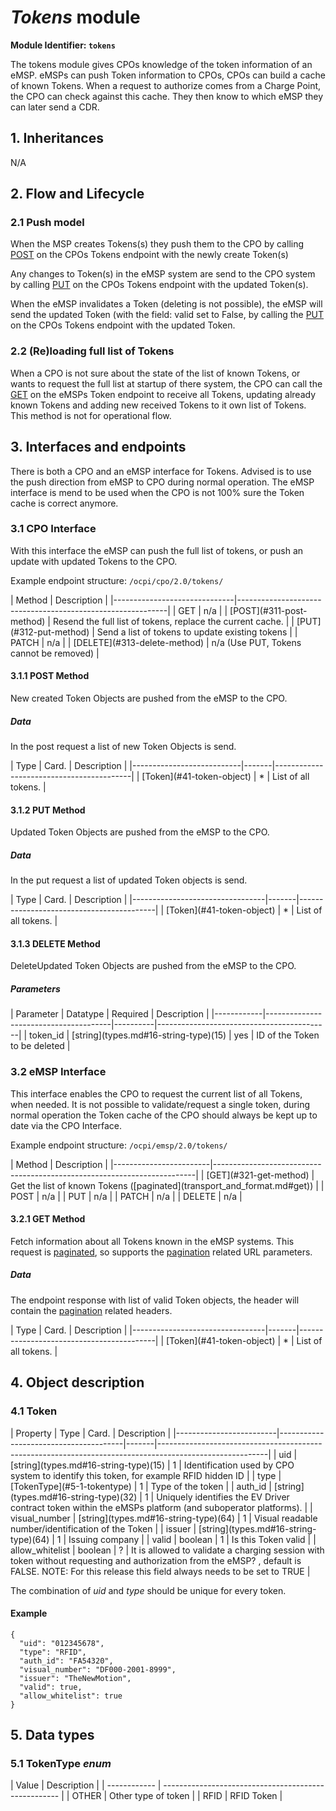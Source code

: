 # _Tokens_ module

**Module Identifier: `tokens`**

The tokens module gives CPOs knowledge of the token information of an eMSP.
eMSPs can push Token information to CPOs, CPOs can build a cache of known Tokens.
When a request to authorize comes from a Charge Point, the CPO can check against this cache. 
They then know to which eMSP they can later send a CDR. 


## 1. Inheritances

N/A


## 2. Flow and Lifecycle

### 2.1 Push model

When the MSP creates Tokens(s) they push them to the CPO by calling [POST](#311-post-method) on the CPOs
Tokens endpoint with the newly create Token(s)

Any changes to Token(s) in the eMSP system are send to the CPO system by calling [PUT](#312-put-method)
on the CPOs Tokens endpoint with the updated Token(s).

When the eMSP invalidates a Token (deleting is not possible), 
the eMSP will send the updated Token (with the field: valid set to False, by calling the [PUT](#312-put-method)
on the CPOs Tokens endpoint with the updated Token. 


### 2.2 (Re)loading full list of Tokens

When a CPO is not sure about the state of the list of known Tokens, or wants to request the full 
list at startup of there system, the CPO can call the [GET](#321-get-method) on the eMSPs Token endpoint to receive
all Tokens, updating already known Tokens and adding new received Tokens to it own list of Tokens.
This method is not for operational flow.


## 3. Interfaces and endpoints

There is both a CPO and an eMSP interface for Tokens. Advised is to use the push direction from eMSP to CPO during normal operation.
The eMSP interface is mend to be used when the CPO is not 100% sure the Token cache is correct anymore.


### 3.1 CPO Interface

With this interface the eMSP can push the full list of tokens, or push an update with updated Tokens to the CPO.

Example endpoint structure: `/ocpi/cpo/2.0/tokens/`

<div><!-- ---------------------------------------------------------------------------- --></div>
| Method                       | Description                                                |
|------------------------------|------------------------------------------------------------|
| GET                          | n/a                                                        |
| [POST](#311-post-method)     | Resend the full list of tokens, replace the current cache. |
| [PUT](#312-put-method)       | Send a list of tokens to update existing tokens            |
| PATCH                        | n/a                                                        |
| [DELETE](#313-delete-method) | n/a (Use PUT, Tokens cannot be removed)                    |
<div><!-- ---------------------------------------------------------------------------- --></div>

#### 3.1.1 __POST__ Method

New created Token Objects are pushed from the eMSP to the CPO. 

##### Data

In the post request a list of new Token Objects is send.

<div><!-- ---------------------------------------------------------------------------- --></div>
| Type                      | Card. | Description                              |
|---------------------------|-------|------------------------------------------|
| [Token](#41-token-object) | *     | List of all tokens.                      |
<div><!-- ---------------------------------------------------------------------------- --></div>


#### 3.1.2 __PUT__ Method

Updated Token Objects are pushed from the eMSP to the CPO. 

##### Data

In the put request a list of updated Token objects is send.

<div><!-- ---------------------------------------------------------------------------- --></div>
| Type                            | Card. | Description                              |
|---------------------------------|-------|------------------------------------------|
| [Token](#41-token-object)       | *     | List of all tokens.                      |
<div><!-- ---------------------------------------------------------------------------- --></div>


#### 3.1.3 __DELETE__ Method

DeleteUpdated Token Objects are pushed from the eMSP to the CPO. 

##### Parameters

<div><!-- ---------------------------------------------------------------------------- --></div>
| Parameter  | Datatype                              | Required | Description                               |
|------------|---------------------------------------|----------|-------------------------------------------|
| token_id   | [string](types.md#16-string-type)(15) | yes      | ID of the Token to be deleted             |
<div><!-- ---------------------------------------------------------------------------- --></div>


### 3.2 eMSP Interface

This interface enables the CPO to request the current list of all Tokens, when needed.
It is not possible to validate/request a single token, during normal operation the Token cache of the CPO should always
be kept up to date via the CPO Interface.

Example endpoint structure: `/ocpi/emsp/2.0/tokens/`


<div><!-- ---------------------------------------------------------------------------- --></div>
| Method                 | Description                                                             |
|------------------------|-------------------------------------------------------------------------|
| [GET](#321-get-method) | Get the list of known Tokens ([paginated](transport_and_format.md#get)) |
| POST                   | n/a                                                                     |
| PUT                    | n/a                                                                     |
| PATCH                  | n/a                                                                     |
| DELETE                 | n/a                                                                     |
<div><!-- ---------------------------------------------------------------------------- --></div>



#### 3.2.1 __GET__ Method

Fetch information about all Tokens known in the eMSP systems.
This request is [paginated](transport_and_format.md#get), so supports the [pagination](transport_and_format.md#paginated-request) related URL parameters.


##### Data

The endpoint response with list of valid Token objects, the header will contain the [pagination](transport_and_format.md#paginated-response) related headers. 

<div><!-- ---------------------------------------------------------------------------- --></div>
| Type                            | Card. | Description                              |
|---------------------------------|-------|------------------------------------------|
| [Token](#41-token-object)       | *     | List of all tokens.                      |
<div><!-- ---------------------------------------------------------------------------- --></div>



## 4. Object description

### 4.1 Token

<div><!-- ---------------------------------------------------------------------------- --></div>
| Property                | Type                                  | Card. | Description                                                                                             |
|-------------------------|---------------------------------------|-------|---------------------------------------------------------------------------------------------------------|
| uid                     | [string](types.md#16-string-type)(15) | 1     | Identification used by CPO system to identify this token, for example RFID hidden ID                    |
| type                    | [TokenType](#5-1-tokentype)           | 1     | Type of the token                                                                                       |
| auth_id                 | [string](types.md#16-string-type)(32) | 1     | Uniquely identifies the EV Driver contract token within the eMSPs platform (and suboperator platforms). |
| visual_number           | [string](types.md#16-string-type)(64) | 1     | Visual readable number/identification of the Token                                                      |
| issuer                  | [string](types.md#16-string-type)(64) | 1     | Issuing company                                                                                         |
| valid                   | boolean                               | 1     | Is this Token valid                                                                                     |
| allow_whitelist         | boolean                               | ?     | It is allowed to validate a charging session with token without requesting and authorization from the eMSP? , default is FALSE. NOTE: For this release this field always needs to be set to TRUE |
<div><!-- ---------------------------------------------------------------------------- --></div>

The combination of _uid_ and _type_ should be unique for every token.


#### Example

```
{
  "uid": "012345678",
  "type": "RFID",
  "auth_id": "FA54320",
  "visual_number": "DF000-2001-8999",
  "issuer": "TheNewMotion",
  "valid": true,
  "allow_whitelist": true
}
```


## 5. Data types

### 5.1 TokenType *enum*

<div><!-- ---------------------------------------------------------------------------- --></div>
| Value        | Description                                          |
| ------------ | ---------------------------------------------------- |
| OTHER        | Other type of token                                  |
| RFID         | RFID Token                                           |
<div><!-- ---------------------------------------------------------------------------- --></div>
